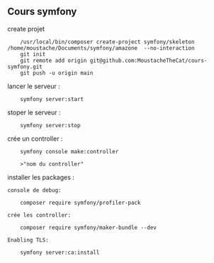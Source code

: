 ## Cours symfony


create projet 

        /usr/local/bin/composer create-project symfony/skeleton /home/moustache/Documents/symfony/amazone  --no-interaction
        git init 
        git remote add origin git@github.com:MoustacheTheCat/cours-symfony.git
        git push -u origin main
        
        

lancer le serveur :

        symfony server:start

stoper le serveur :

        symfony server:stop

crée un controller :

        symfony console make:controller

        >"nom du controller"


installer les packages :

    console de debug:

        composer require symfony/profiler-pack 
    
    crée les controller:

        composer require symfony/maker-bundle --dev

    Enabling TLS:

        symfony server:ca:install